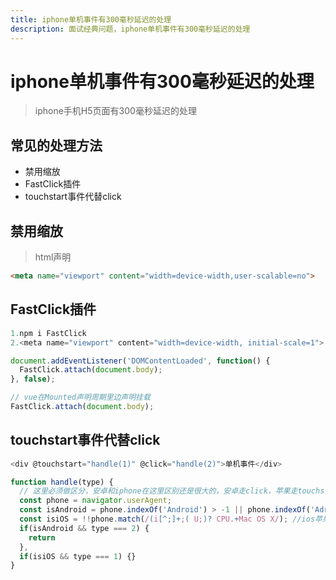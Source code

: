 ```yaml
---
title: iphone单机事件有300毫秒延迟的处理
description: 面试经典问题，iphone单机事件有300毫秒延迟的处理
---
```


# iphone单机事件有300毫秒延迟的处理

> iphone手机H5页面有300毫秒延迟的处理

## 常见的处理方法

* 禁用缩放
* FastClick插件
* touchstart事件代替click

## 禁用缩放
> html声明
```html
<meta name="viewport" content="width=device-width,user-scalable=no">
```

## FastClick插件
```js
1.npm i FastClick
2.<meta name="viewport" content="width=device-width, initial-scale=1">

document.addEventListener('DOMContentLoaded', function() {
  FastClick.attach(document.body);
}, false);

// vue在Mounted声明周期里边声明挂载
FastClick.attach(document.body);
```


## touchstart事件代替click
```js
<div @touchstart="handle(1)" @click="handle(2)">单机事件</div>

function handle(type) {
  // 这里必须做区分，安卓和iphone在这里区别还是很大的，安卓走click，苹果走touchstart
  const phone = navigator.userAgent;
  const isAndroid = phone.indexOf('Android') > -1 || phone.indexOf('Adr') > -1; //android安卓
  const isiOS = !!phone.match(/(i[^;]+;( U;)? CPU.+Mac OS X/); //ios苹果
  if(isAndroid && type === 2) {
    return
  },
  if(isiOS && type === 1) {}
}
```